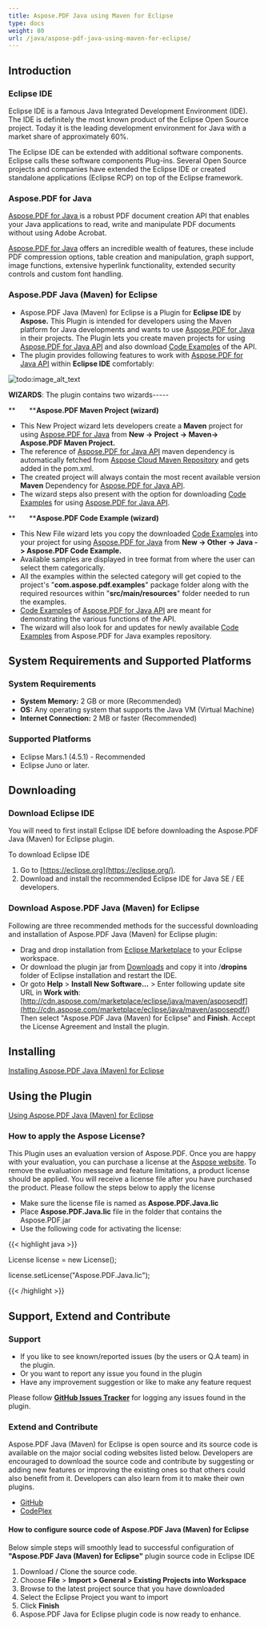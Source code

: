 ```yaml
---
title: Aspose.PDF Java using Maven for Eclipse
type: docs
weight: 80
url: /java/aspose-pdf-java-using-maven-for-eclipse/
---
```


## **Introduction**
### **Eclipse IDE**
Eclipse IDE is a famous Java Integrated Development Environment (IDE). The IDE is definitely the most known product of the Eclipse Open Source project. Today it is the leading development environment for Java with a market share of approximately 60%.

The Eclipse IDE can be extended with additional software components. Eclipse calls these software components Plug-ins. Several Open Source projects and companies have extended the Eclipse IDE or created standalone applications (Eclipse RCP) on top of the Eclipse framework.
### **Aspose.PDF for Java**
[Aspose.PDF for Java ](https://products.aspose.com/pdf/java)is a robust PDF document creation API that enables your Java applications to read, write and manipulate PDF documents without using Adobe Acrobat.

[Aspose.PDF for Java](https://products.aspose.com/pdf/java) offers an incredible wealth of features, these include PDF compression options, table creation and manipulation, graph support, image functions, extensive hyperlink functionality, extended security controls and custom font handling.
### **Aspose.PDF Java (Maven) for Eclipse**
- Aspose.PDF Java (Maven) for Eclipse is a Plugin for **Eclipse IDE** by **Aspose.** This Plugin is intended for developers using the Maven platform for Java developments and wants to use [Aspose.PDF for Java](https://products.aspose.com/pdf/java) in their projects. The Plugin lets you create maven projects for using [Aspose.PDF for Java API](https://products.aspose.com/pdf/java) and also download [Code Examples](https://github.com/aspose-pdf/Aspose.Pdf-for-Java) of the API.
- The plugin provides following features to work with [Aspose.PDF for Java API](https://products.aspose.com/pdf/java) within **Eclipse IDE** comfortably: 

![todo:image_alt_text](http://i.imgur.com/KWKGljg.png)


**WIZARDS**:
The plugin contains two wizards-----

**       ****Aspose.PDF Maven Project (wizard)**

- This New Project wizard lets developers create a **Maven** project for using [Aspose.PDF for Java](https://products.aspose.com/pdf/java) from **New -> Project -> Maven-> Aspose.PDF Maven Project.**
- The reference of [Aspose.PDF for Java API](https://products.aspose.com/pdf/java) maven dependency is automatically fetched from [Aspose Cloud Maven Repository](http://maven.aspose.com/artifactory/webapp/home.html?0) and gets added in the pom.xml.
- The created project will always contain the most recent available version **Maven** Dependency for [Aspose.PDF for Java API](https://products.aspose.com/pdf/java).
- The wizard steps also present with the option for downloading [Code Examples](https://github.com/aspose-pdf/Aspose.Pdf-for-Java) for using [Aspose.PDF for Java API](https://products.aspose.com/pdf/java).

**       ****Aspose.PDF Code Example (wizard)**

- This New File wizard lets you copy the downloaded [Code Examples](https://github.com/aspose-pdf/Aspose.Pdf-for-Java) into your project for using [Aspose.PDF for Java](https://products.aspose.com/pdf/java) from **New -> Other -> Java -> Aspose.PDF Code Example.**
- Available samples are displayed in tree format from where the user can select them categorically.
- All the examples within the selected category will get copied to the project's "**com.aspose.pdf.examples**" package folder along with the required resources within "**src/main/resources**" folder needed to run the examples.
- [Code Examples](https://github.com/aspose-pdf/Aspose.Pdf-for-Java) of [Aspose.PDF for Java API](https://products.aspose.com/pdf/java) are meant for demonstrating the various functions of the API.
- The wizard will also look for and updates for newly available [Code Examples](https://github.com/aspose-pdf/Aspose.Pdf-for-Java) from Aspose.PDF for Java examples repository.
## **System Requirements and Supported Platforms**
### **System Requirements**
- **System Memory:** 2 GB or more (Recommended)
- **OS:** Any operating system that supports the Java VM (Virtual Machine)
- **Internet Connection:** 2 MB or faster (Recommended)
### **Supported Platforms**
- Eclipse Mars.1 (4.5.1) - Recommended
- Eclipse Juno or later.
## **Downloading**
### **Download Eclipse IDE**
You will need to first install Eclipse IDE before downloading the Aspose.PDF Java (Maven) for Eclipse plugin.

To download Eclipse IDE

1. Go to [https://eclipse.org](https://eclipse.org/).
1. Download and install the recommended Eclipse IDE for Java SE / EE developers.
### **Download Aspose.PDF Java (Maven) for Eclipse**
Following are three recommended methods for the successful downloading and installation of Aspose.PDF Java (Maven) for Eclipse plugin:

- Drag and drop installation from [Eclipse Marketplace](https://marketplace.eclipse.org/content/asposepdf-java-maven-eclipse) to your Eclipse workspace.
- Or download the plugin jar from [Downloads](https://asposepdfjavaeclipse.codeplex.com/releases/view/620336) and copy it into /**dropins** folder of Eclipse installation and restart the IDE.
- Or goto **Help** > **Install New Software...** > Enter following update site URL in **Work with**:
  [http://cdn.aspose.com/marketplace/eclipse/java/maven/asposepdf](http://cdn.aspose.com/marketplace/eclipse/java/maven/asposepdf/)
  Then select "Aspose.PDF Java (Maven) for Eclipse" and **Finish**. Accept the License Agreement and Install the plugin.
## **Installing**
[Installing Aspose.PDF Java (Maven) for Eclipse](http://www.aspose.com/docs/display/pdfjava/Installing+and+Using+Aspose.PDF+Java+%28Maven%29+for+Eclipse#InstallingandUsingAspose.PDFJava%28Maven%29forEclipse-Installing)
## **Using the Plugin**
[Using Aspose.PDF Java (Maven) for Eclipse](http://www.aspose.com/docs/display/pdfjava/Installing+and+Using+Aspose.PDF+Java+%28Maven%29+for+Eclipse#InstallingandUsingAspose.PDFJava%28Maven%29forEclipse-Using)
### **How to apply the Aspose License?**
This Plugin uses an evaluation version of Aspose.PDF. Once you are happy with your evaluation, you can purchase a license at the [Aspose website](http://www.aspose.com/purchase/default.aspx).
To remove the evaluation message and feature limitations, a product license should be applied. You will receive a license file after you have purchased the product. Please follow the steps below to apply the license

- Make sure the license file is named as **Aspose.PDF.Java.lic**
- Place **Aspose.PDF.Java.lic** file in the folder that contains the Aspose.PDF.jar
- Use the following code for activating the license:

{{< highlight java >}}

 License license = new License();

license.setLicense("Aspose.PDF.Java.lic");

{{< /highlight >}}
## **Support, Extend and Contribute**
### **Support**
- If you like to see known/reported issues (by the users or Q.A team) in the plugin.
- Or you want to report any issue you found in the plugin
- Have any improvement suggestion or like to make any feature request

Please follow [**GitHub Issues Tracker**](https://github.com/aspose-pdf/Aspose.PDF-for-Java/issues) for logging any issues found in the plugin.
### **Extend and Contribute**
Aspose.PDF Java (Maven) for Eclipse is open source and its source code is available on the major social coding websites listed below. Developers are encouraged to download the source code and contribute by suggesting or adding new features or improving the existing ones so that others could also benefit from it. Developers can also learn from it to make their own plugins.

- [GitHub](https://github.com/aspose-pdf/Aspose.PDF-for-Java/tree/master/Plugins/Aspose_Pdf_Java_Maven_for_Eclipse)
- [CodePlex](https://asposepdfjavaeclipse.codeplex.com/)
#### **How to configure source code of Aspose.PDF Java (Maven) for Eclipse**
Below simple steps will smoothly lead to successful configuration of **"Aspose.PDF Java (Maven) for Eclipse"** plugin source code in Eclipse IDE

1. Download / Clone the source code.
1. Choose **File** > **Import > General > Existing Projects into Workspace**
1. Browse to the latest project source that you have downloaded
1. Select the Eclipse Project you want to import
1. Click **Finish**
1. Aspose.PDF Java for Eclipse plugin code is now ready to enhance.
